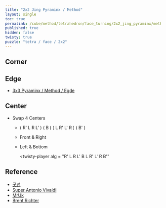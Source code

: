```yaml
---
title: "2x2 Jing Pyraminx / Method"
layout: single
toc: true
permalink: /cube/method/tetrahedron/face_turning/2x2_jing_pyraminx/method
published: true
hidden: false
twisty: true
puzzle: "tetra / face / 2x2"
---
```

<span
  id     = "cube"
  puzzle = "{{page.puzzle}}"
  experimental-stickering   = "full"
  experimental-setup-alg    = ""
  experimental-setup-anchor = "end"  >
</span>

<head>
  <base target="_blank">
</head>



## Corner



## Edge

- [3x3 Pyraminx / Method / Egde](/cube/method/tetrahedron/face_turning/3x3_pyraminx/method#edge)



## Center

- Swap 4 Centers
  - ( R' L R L' ) ( B ) ( L R' L' R ) ( B' )
  - Front & Right
  - Left & Bottom

    <twisty-player
      alg = "R' L R L' B L R' L' R B'"
    ></twisty-player>



## Reference

- [굿맨](https://youtu.be/Zw-J5DfFHzU)
- [Super Antonio Vivaldi](https://youtu.be/0T8Iw6aI2gA)
- [MrUk](https://youtu.be/nRYoJAy1c_8)
- [Brent Richter](https://youtu.be/i4hDtwfb6iw)